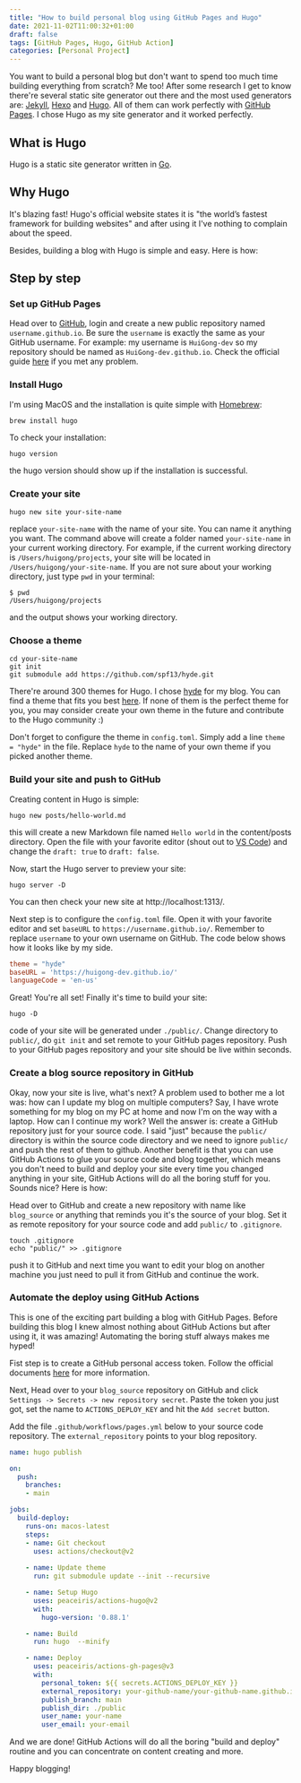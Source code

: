 ```yaml
---
title: "How to build personal blog using GitHub Pages and Hugo"
date: 2021-11-02T11:00:32+01:00
draft: false
tags: [GitHub Pages, Hugo, GitHub Action]
categories: [Personal Project]
---
```


You want to build a personal blog but don't want to spend too much time building everything from scratch? Me too! After some research I get to know there're several static site generator out there and the most used generators are: [Jekyll](https://jekyllrb.com/), [Hexo](https://hexo.io/) and [Hugo](https://gohugo.io/). All of them can work perfectly with [GitHub Pages](https://pages.github.com/). I chose Hugo as my site generator and it worked perfectly.

## What is Hugo

Hugo is a static site generator written in [Go](https://golang.org/).

## Why Hugo

It's blazing fast! Hugo's official website states it is "the world’s fastest framework for building websites" and after using it I've nothing to complain about the speed.

Besides, building a blog with Hugo is simple and easy. Here is how:

## Step by step

### Set up GitHub Pages

Head over to [GitHub](https://github.com/), login and create a new public repository named `username.github.io`. Be sure the `username` is exactly the same as your GitHub username. For example: my username is `HuiGong-dev` so my repository should be named as `HuiGong-dev.github.io`. Check the official guide [here]((https://pages.github.com/)) if you met any problem.

### Install Hugo

I'm using MacOS and the installation is quite simple with [Homebrew](https://brew.sh/):

```Shell
brew install hugo
```

To check your installation:

```Shell
hugo version
```

the hugo version should show up if the installation is successful.

### Create your site

```Shell
hugo new site your-site-name
```

replace `your-site-name` with the name of your site. You can name it anything you want. The command above will create a folder named `your-site-name` in your current working directory. For example, if the current working directory is `/Users/huigong/projects`, your site will be located in `/Users/huigong/your-site-name`. If you are not sure about your working directory, just type `pwd` in your terminal:

```Shell
$ pwd
/Users/huigong/projects
```

and the output shows your working directory.

### Choose a theme

```Shell
cd your-site-name
git init
git submodule add https://github.com/spf13/hyde.git
```

There're around 300 themes for Hugo. I chose [hyde](https://github.com/spf13/hyde) for my blog. You can find a theme that fits you best [here](https://themes.gohugo.io/). If none of them is the perfect theme for you, you may consider create your own theme in the future and contribute to the Hugo community :)

Don't forget to configure the theme in `config.toml`. Simply add a line `theme = "hyde"` in the file. Replace `hyde` to the name of your own theme if you picked another theme.

### Build your site and push to GitHub

Creating content in Hugo is simple:

```Shell
hugo new posts/hello-world.md
```

this will create a new Markdown file named `Hello world` in the content/posts directory. Open the file with your favorite editor (shout out to [VS Code](https://code.visualstudio.com/)) and change the `draft: true` to `draft: false`.

Now, start the Hugo server to preview your site:

```Shell
hugo server -D
```

You can then check your new site at http://localhost:1313/.

Next step is to configure the `config.toml` file. Open it with your favorite editor and set `baseURL` to `https://username.github.io/`. Remember to replace `username` to your own username on GitHub. The code below shows how it looks like by my side.

```Toml
theme = "hyde"
baseURL = 'https://huigong-dev.github.io/'
languageCode = 'en-us'
```

Great! You're all set! Finally it's time to build your site:

```Shell
hugo -D
```

code of your site will be generated under `./public/`. Change directory to `public/`, do `git init` and set remote to your GitHub pages repository. Push to your GitHub pages repository and your site should be live within seconds.

### Create a blog source repository in GitHub

Okay, now your site is live, what's next? A problem used to bother me a lot was: how can I update my blog on multiple computers? Say, I have wrote something for my blog on my PC at home and now I'm on the way with a laptop. How can I continue my work? Well the answer is: create a GitHub repository just for your source code. I said "just" because the `public/` directory is within the source code directory and we need to ignore `public/` and push the rest of them to github. Another benefit is that you can use GitHub Actions to glue your source code and blog together, which means you don't need to build and deploy your site every time you changed anything in your site, GitHub Actions will do all the boring stuff for you. Sounds nice? Here is how:

Head over to GitHub and create a new repository with name like `blog_source` or anything that reminds you it's the source of your blog. Set it as remote repository for your source code and add `public/` to `.gitignore`.

```Shell
touch .gitignore
echo "public/" >> .gitignore
```

push it to GitHub and next time you want to edit your blog on another machine you just need to pull it from GitHub and continue the work.

### Automate the deploy using GitHub Actions

This is one of the exciting part building a blog with GitHub Pages. Before building this blog I knew almost nothing about GitHub Actions but after using it, it was amazing! Automating the boring stuff always makes me hyped!

Fist step is to create a GitHub personal access token. Follow the official documents [here](https://docs.github.com/en/authentication/keeping-your-account-and-data-secure/creating-a-personal-access-token) for more information.

Next, Head over to your `blog_source` repository on GitHub and click `Settings -> Secrets -> new repository secret`. Paste the token you just got, set the name to `ACTIONS_DEPLOY_KEY` and hit the `Add secret` button.

Add the file `.github/workflows/pages.yml` below to your source code repository. The `external_repository` points to your blog repository.

```YAML
name: hugo publish

on:
  push:
    branches:
    - main

jobs:
  build-deploy:
    runs-on: macos-latest
    steps:
    - name: Git checkout
      uses: actions/checkout@v2
    
    - name: Update theme
      run: git submodule update --init --recursive

    - name: Setup Hugo
      uses: peaceiris/actions-hugo@v2
      with:
        hugo-version: '0.88.1'

    - name: Build
      run: hugo  --minify

    - name: Deploy
      uses: peaceiris/actions-gh-pages@v3
      with:
        personal_token: ${{ secrets.ACTIONS_DEPLOY_KEY }}
        external_repository: your-github-name/your-github-name.github.io
        publish_branch: main
        publish_dir: ./public
        user_name: your-name
        user_email: your-email
```

And we are done! GitHub Actions will do all the boring "build and deploy" routine and you can concentrate on content creating and more.

Happy blogging!
